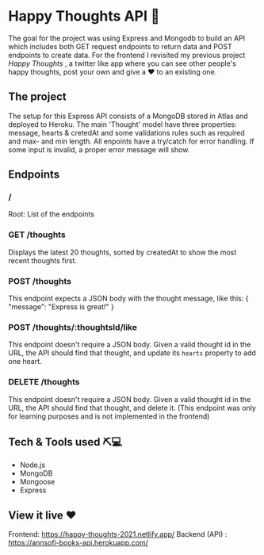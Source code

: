 # Happy Thoughts API 💌

The goal for the project was using Express and Mongodb to build an API which includes both GET request endpoints to return data and POST endpoints to create data.
For the frontend I revisited my previous project _Happy Thoughts_ , a twitter like app where you can see other people's happy thoughts, post your own and give a ❤️ to an existing one.


## The project

The setup for this Express API consists of a MongoDB stored in Atlas and deployed to Heroku.
The main 'Thought' model have three properties: message, hearts & cretedAt and some validations rules such as required and max- and min length.
All enpoints have a try/catch for error handling. If some input is invalid, a proper error message will show.


## Endpoints

### /
Root: List of the endpoints

### GET /thoughts
Displays the latest 20 thoughts, sorted by createdAt to show the most recent thoughts first.

### POST /thoughts
This endpoint expects a JSON body with the thought message, like this: { "message": "Express is great!" }

### POST /thoughts/:thoughtsId/like
This endpoint doesn't require a JSON body. Given a valid thought id in the URL, the API should find that thought, and update its `hearts` property to add one heart.

### DELETE /thoughts
This endpoint doesn't require a JSON body. Given a valid thought id in the URL, the API should find that thought, and delete it. (This endpoint was only for learning purposes and is not implemented in the frontend)


## Tech & Tools used ⛏💻

* Node.js
* MongoDB
* Mongoose
* Express


## View it live ❤️

Frontend: https://happy-thoughts-2021.netlify.app/
Backend (API) : https://annsofi-books-api.herokuapp.com/
